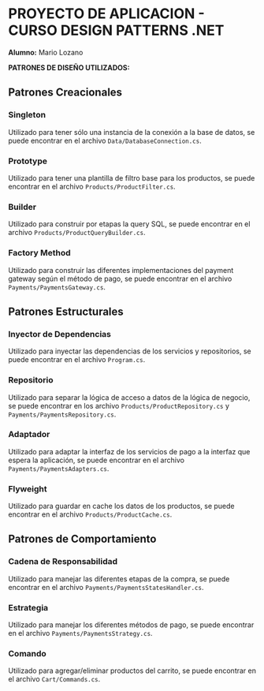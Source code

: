 # PROYECTO DE APLICACION - CURSO DESIGN PATTERNS .NET

**Alumno:** Mario Lozano

**PATRONES DE DISEÑO UTILIZADOS:**

## Patrones Creacionales

### Singleton

Utilizado para tener sólo una instancia de la conexión a la base de datos, se puede encontrar en el archivo `Data/DatabaseConnection.cs`.

### Prototype

Utilizado para tener una plantilla de filtro base para los productos, se puede encontrar en el archivo `Products/ProductFilter.cs`.

### Builder

Utilizado para construir por etapas la query SQL, se puede encontrar en el archivo `Products/ProductQueryBuilder.cs`.

### Factory Method

Utilizado para construir las diferentes implementaciones del payment gateway según el método de pago, se puede encontrar en el archivo `Payments/PaymentsGateway.cs`.

## Patrones Estructurales

### Inyector de Dependencias

Utilizado para inyectar las dependencias de los servicios y repositorios, se puede encontrar en el archivo `Program.cs`.

### Repositorio

Utilizado para separar la lógica de acceso a datos de la lógica de negocio, se puede encontrar en los archivo `Products/ProductRepository.cs` y `Payments/PaymentsRepository.cs`.

### Adaptador

Utilizado para adaptar la interfaz de los servicios de pago a la interfaz que espera la aplicación, se puede encontrar en el archivo `Payments/PaymentsAdapters.cs`.

### Flyweight

Utilizado para guardar en cache los datos de los productos, se puede encontrar en el archivo `Products/ProductCache.cs`.

## Patrones de Comportamiento

### Cadena de Responsabilidad

Utilizado para manejar las diferentes etapas de la compra, se puede encontrar en el archivo `Payments/PaymentsStatesHandler.cs`.

### Estrategia

Utilizado para manejar los diferentes métodos de pago, se puede encontrar en el archivo `Payments/PaymentsStrategy.cs`.

### Comando

Utilizado para agregar/eliminar productos del carrito, se puede encontrar en el archivo `Cart/Commands.cs`.

